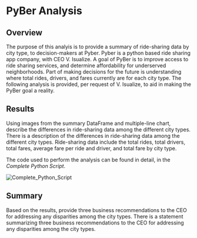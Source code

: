 # PyBer Analysis

## Overview

The purpose of this analyis is to provide a summary of ride-sharing data by city type, to decision-makers at Pyber. Pyber is a python based ride sharing app company, with CEO V. Isualize. A goal of PyBer is to improve access to ride sharing services, and determine affordability for underserved neighborhoods. Part of making decisions for the future is understanding where total rides, drivers, and fares currently are for each city type. The following analysis is provided, per request of V. Isualize, to aid in making the PyBer goal a reality.  

## Results



Using images from the summary DataFrame and multiple-line chart, describe the differences in ride-sharing data among the different city types.
There is a description of the differences in ride-sharing data among the different city types. Ride-sharing data include the total rides, total drivers, total fares, average fare per ride and driver, and total fare by city type.

The code used to perform the analysis can be found in detail, in the *Complete Python Script*.

![Complete_Python_Script](PyBer_Challenge.ipynb)

## Summary

Based on the results, provide three business recommendations to the CEO for addressing any disparities among the city types.
There is a statement summarizing three business recommendations to the CEO for addressing any disparities among the city types. 

